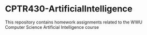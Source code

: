 # CPTR430-ArtificialIntelligence
This repository contains homework assignments related to the WWU Computer Science Artificial Intelligence course
